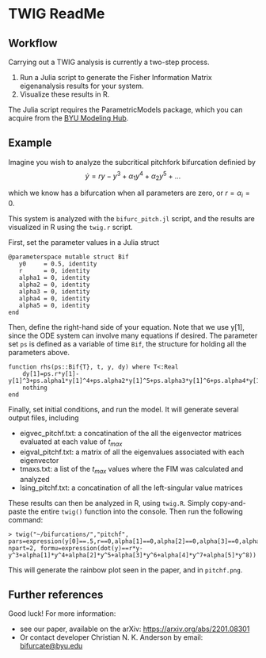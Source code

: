 # TWIG ReadMe

## Workflow

Carrying out a TWIG analysis is currently a two-step process. 

1. Run a Julia script to generate the Fisher Information Matrix eigenanalysis results for your system.
2. Visualize these results in R.

The Julia script requires the ParametricModels package, which you can acquire from the [BYU Modeling Hub](https://git.physics.byu.edu/Modeling/ParametricModels.jl).

## Example

Imagine you wish to analyze the subcritical pitchfork bifurcation definied by
$$
\dot{y} = r y - y^3 + \alpha_1 y^4 + \alpha_2 y^5 + ...
$$

which we know has a bifurcation when all parameters are zero, or $r=\alpha_i=0$. 

This system is analyzed with the `bifurc_pitch.jl` script, and the results are visualized in R using the `twig.r` script.

First, set the parameter values in a Julia struct

```
@parameterspace mutable struct Bif
   y0     = 0.5, identity
   r      = 0, identity
   alpha1 = 0, identity
   alpha2 = 0, identity
   alpha3 = 0, identity
   alpha4 = 0, identity
   alpha5 = 0, identity
end
```
Then, define the right-hand side of your equation. Note that we use y[1], since the ODE system can involve many equations if desired. The parameter set `ps` is defined as a variable of time `Bif`, the structure for holding all the parameters above.
```
function rhs(ps::Bif{T}, t, y, dy) where T<:Real
	dy[1]=ps.r*y[1]-y[1]^3+ps.alpha1*y[1]^4+ps.alpha2*y[1]^5+ps.alpha3*y[1]^6+ps.alpha4*y[1]^7+ps.alpha5*y[1]^8	
    nothing
end
```

Finally, set initial conditions, and run the model. It will generate several output files, including
- eigvec_pitchf.txt: a concatination of the all the eigenvector matrices evaluated at each value of $t_{max}$
- eigval_pitchf.txt: a matrix of all the eigenvalues associated with each eigenvector
- tmaxs.txt: a list of the $t_{max}$ values where the FIM was calculated and analyzed
- lsing_pitchf.txt: a concatination of all the left-singular value matrices

These results can then be analyzed in R, using `twig.R`. Simply copy-and-paste the entire `twig()` function into the console. Then run the following command:
```
> twig("~/bifurcations/","pitchf", pars=expression(y[0]==.5,r==0,alpha[1]==0,alpha[2]==0,alpha[3]==0,alpha[4]==0,alpha[5]==0), npart=2, formu=expression(dot(y)==r*y-y^3+alpha[1]*y^4+alpha[2]*y^5+alpha[3]*y^6+alpha[4]*y^7+alpha[5]*y^8))
```

This will generate the rainbow plot seen in the paper, and in `pitchf.png`.

## Further references

Good luck! For more information: 
- see our paper, available on the arXiv: https://arxiv.org/abs/2201.08301
- Or contact developer Christian N. K. Anderson by email: bifurcate@byu.edu
